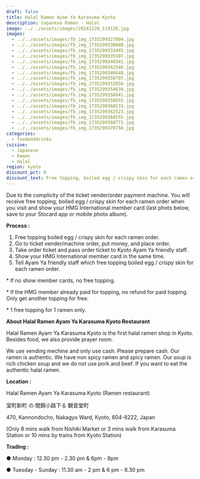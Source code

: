 ```yaml
---
draft: false
title: Halal Ramen Ayam Ya Karasuma Kyoto
description: Japanese Ramen - Halal
image: ../../assets/images/20241220_114128.jpg
images:
  - ../../assets/images/fb_img_1735299327804.jpg
  - ../../assets/images/fb_img_1735299330608.jpg
  - ../../assets/images/fb_img_1735299333445.jpg
  - ../../assets/images/fb_img_1735299335507.jpg
  - ../../assets/images/fb_img_1735299340341.jpg
  - ../../assets/images/fb_img_1735299342540.jpg
  - ../../assets/images/fb_img_1735299346640.jpg
  - ../../assets/images/fb_img_1735299350707.jpg
  - ../../assets/images/fb_img_1735299352656.jpg
  - ../../assets/images/fb_img_1735299354639.jpg
  - ../../assets/images/fb_img_1735299356641.jpg
  - ../../assets/images/fb_img_1735299358655.jpg
  - ../../assets/images/fb_img_1735299360574.jpg
  - ../../assets/images/fb_img_1735299362523.jpg
  - ../../assets/images/fb_img_1735299364555.jpg
  - ../../assets/images/fb_img_1735299368771.jpg
  - ../../assets/images/fb_img_1735299370756.jpg
categories:
  - foodanddrinks
cuisine:
  - Japanese
  - Ramen
  - Halal
region: kyoto
discount_pct: 0
discount_text: Free topping, boiled egg / crispy skin for each ramen order
---
```

Due to the complicity of the ticket vender/order payment machine. You will receive free topping, boiled egg / crispy skin for each ramen order when you visit and show your HMG International member card (last photo below, save to your Stocard app or mobile photo album).

**Process :**

1. Free topping boiled egg / crispy skin for each ramen order.
2. Go to ticket vender/machine order, put money, and place order.
3. Take order ticket and pass order ticket to Kyoto Ayam Ya friendly staff.
4. Show your HMG International member card in the same time. 
5. Tell Ayam Ya friendly staff which free topping boiled egg / crispy skin for each ramen order.

\* If no show member cards, no free topping. 

\* If the HMG member already paid for topping, no refund for paid topping. Only get another topping for free.

\* 1 free topping for 1 ramen only.

**About Halal Ramen Ayam Ya Karasuma Kyoto Restaurant**

Halal Ramen Ayam Ya Karasuma Kyoto is the first halal ramen shop in Kyoto. Besides food, we also provide prayer room.

We use vending mechine and only use cash. Please prepare cash. Our ramen is authentic. We have non spicy ramen and spicy ramen. Our soup is rich chicken soup and we do not use pork and beef. If you want to eat the authentic halal ramen.

**Location :** 

Halal Ramen Ayam Ya Karasuma Kyoto (Ramen restaurant)

室町新町 の 間錦小路下る 観音堂町 

470, Kannondocho, Nakagyo Ward, Kyoto, 604-8222, Japan

(Only 8 mins walk from Nishiki Market or 3 mins walk from Karasuma Station or 10 mins by trains from Kyoto Station)

**Trading :**

● Monday : 12.30 pm - 2.30 pm & 6pm - 8pm

● Tuesday - Sunday : 11.30 am - 2 pm & 6 pm - 8.30 pm
